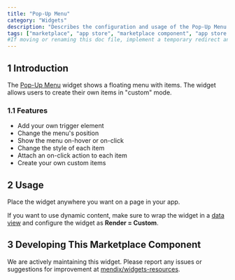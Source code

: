 ```yaml
---
title: "Pop-Up Menu"
category: "Widgets"
description: "Describes the configuration and usage of the Pop-Up Menu widget, which is available in the Mendix Marketplace."
tags: ["marketplace", "app store", "marketplace component", "app store component", "widget", "popup", "pop-up", "popup menu", "pop-up menu", "platform support"]
#If moving or renaming this doc file, implement a temporary redirect and let the respective team know they should update the URL in the product. See Mapping to Products for more details.
---
```


## 1 Introduction

The [Pop-Up Menu](https://appstore.home.mendix.com/link/app/115826/) widget shows a floating menu with items. The widget allows users to create their own items in "custom" mode.

### 1.1 Features

* Add your own trigger element
* Change the menu's position
* Show the menu on-hover or on-click
* Change the style of each item
* Attach an on-click action to each item
* Create your own custom items

## 2 Usage

Place the widget anywhere you want on a page in your app.

If you want to use dynamic content, make sure to wrap the widget in a [data view](/refguide/data-view) and configure the widget as **Render = Custom**.

## 3 Developing This Marketplace Component

We are actively maintaining this widget. Please report any issues or suggestions for improvement at [mendix/widgets-resources](https://github.com/mendix/widgets-resources/issues).
